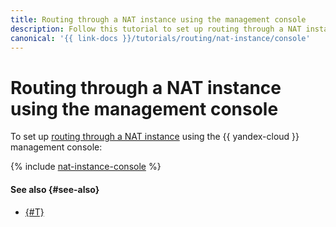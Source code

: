```yaml
---
title: Routing through a NAT instance using the management console
description: Follow this tutorial to set up routing through a NAT instance using the management console.
canonical: '{{ link-docs }}/tutorials/routing/nat-instance/console'
---
```


# Routing through a NAT instance using the management console


To set up [routing through a NAT instance](index.md) using the {{ yandex-cloud }} management console:

{% include [nat-instance-console](../../../_tutorials/routing/nat-instance-console.md) %}

#### See also {#see-also}

* [{#T}](terraform.md)